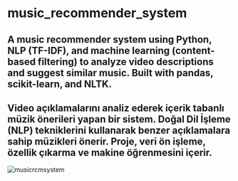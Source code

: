 # music_recommender_system
A music recommender system using Python, NLP (TF-IDF), and machine learning (content-based filtering) to analyze video descriptions and suggest similar music. Built with pandas, scikit-learn, and NLTK.
-
Video açıklamalarını analiz ederek içerik tabanlı müzik önerileri yapan bir sistem. Doğal Dil İşleme (NLP) tekniklerini kullanarak benzer açıklamalara sahip müzikleri önerir. Proje, veri ön işleme, özellik çıkarma ve makine öğrenmesini içerir.
---


![musicrcmsystem](https://github.com/user-attachments/assets/bd07e3ed-3e97-4984-aa57-56d86515dc98)
